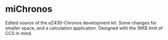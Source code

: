 miChronos
=========

Edited source of the eZ430-Chronos development kit. Some changes for smaller space, and a calculation application. Designed with the 16KB limit of CCS in mind.